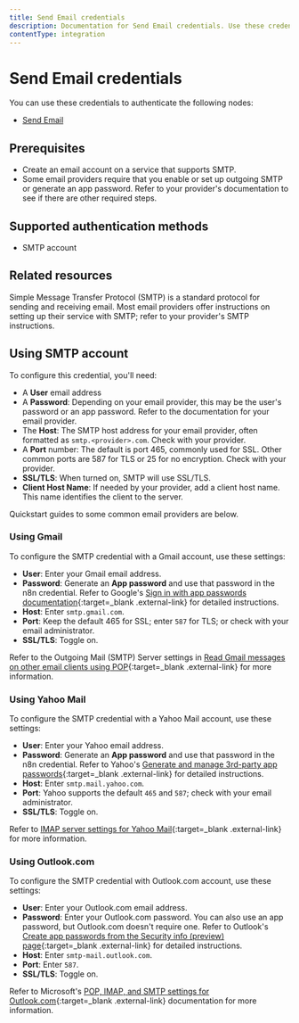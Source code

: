 ```yaml
---
title: Send Email credentials
description: Documentation for Send Email credentials. Use these credentials to authenticate Send Email in n8n, a workflow automation platform.
contentType: integration
---
```


# Send Email credentials

You can use these credentials to authenticate the following nodes:

- [Send Email](/integrations/builtin/core-nodes/n8n-nodes-base.sendemail/)

## Prerequisites

- Create an email account on a service that supports SMTP.
- Some email providers require that you enable or set up outgoing SMTP or generate an app password. Refer to your provider's documentation to see if there are other required steps.

## Supported authentication methods

- SMTP account

## Related resources

Simple Message Transfer Protocol (SMTP) is a standard protocol for sending and receiving email. Most email providers offer instructions on setting up their service with SMTP; refer to your provider's SMTP instructions.

## Using SMTP account

To configure this credential, you'll need:

- A **User** email address
- A **Password**: Depending on your email provider, this may be the user's password or an app password. Refer to the documentation for your email provider.
- The **Host**: The SMTP host address for your email provider, often formatted as `smtp.<provider>.com`. Check with your provider.
- A **Port** number: The default is port 465, commonly used for SSL. Other common ports are 587 for TLS or 25 for no encryption. Check with your provider.
- **SSL/TLS**: When turned on, SMTP will use SSL/TLS.
- **Client Host Name**: If needed by your provider, add a client host name. This name identifies the client to the server.

Quickstart guides to some common email providers are below.

### Using Gmail

To configure the SMTP credential with a Gmail account, use these settings:

- **User**: Enter your Gmail email address.
- **Password**: Generate an **App password** and use that password in the n8n credential. Refer to Google's [Sign in with app passwords documentation](https://support.google.com/accounts/answer/185833?hl=en){:target=_blank .external-link} for detailed instructions.
- **Host**: Enter `smtp.gmail.com`.
- **Port**: Keep the default 465 for SSL; enter `587` for TLS; or check with your email administrator.
- **SSL/TLS**: Toggle on.

Refer to the Outgoing Mail (SMTP) Server settings in [Read Gmail messages on other email clients using POP](https://support.google.com/mail/answer/7104828?hl=en){:target=_blank .external-link} for more information.

### Using Yahoo Mail

To configure the SMTP credential with a Yahoo Mail account, use these settings:

- **User**: Enter your Yahoo email address.
- **Password**: Generate an **App password** and use that password in the n8n credential. Refer to Yahoo's [Generate and manage 3rd-party app passwords](https://help.yahoo.com/kb/generate-manage-third-party-passwords-sln15241.html){:target=_blank .external-link} for detailed instructions.
- **Host**: Enter `smtp.mail.yahoo.com`.
- **Port**: Yahoo supports the default `465` and `587`; check with your email administrator.
- **SSL/TLS**: Toggle on.

Refer to [IMAP server settings for Yahoo Mail](https://help.yahoo.com/kb/sln4075.html){:target=_blank .external-link} for more information.

### Using Outlook.com

To configure the SMTP credential with Outlook.com account, use these settings:

- **User**: Enter your Outlook.com email address.
- **Password**: Enter your Outlook.com password. You can also use an app password, but Outlook.com doesn't require one. Refer to Outlook's [Create app passwords from the Security info (preview) page](https://support.microsoft.com/en-us/account-billing/create-app-passwords-from-the-security-info-preview-page-d8bc744a-ce3f-4d4d-89c9-eb38ab9d4137){:target=_blank .external-link} for detailed instructions.
- **Host**: Enter `smtp-mail.outlook.com`.
- **Port**: Enter `587`.
- **SSL/TLS**: Toggle on.

Refer to Microsoft's [POP, IMAP, and SMTP settings for Outlook.com](https://support.microsoft.com/en-us/office/pop-imap-and-smtp-settings-for-outlook-com-d088b986-291d-42b8-9564-9c414e2aa040){:target=_blank .external-link} documentation for more information.

